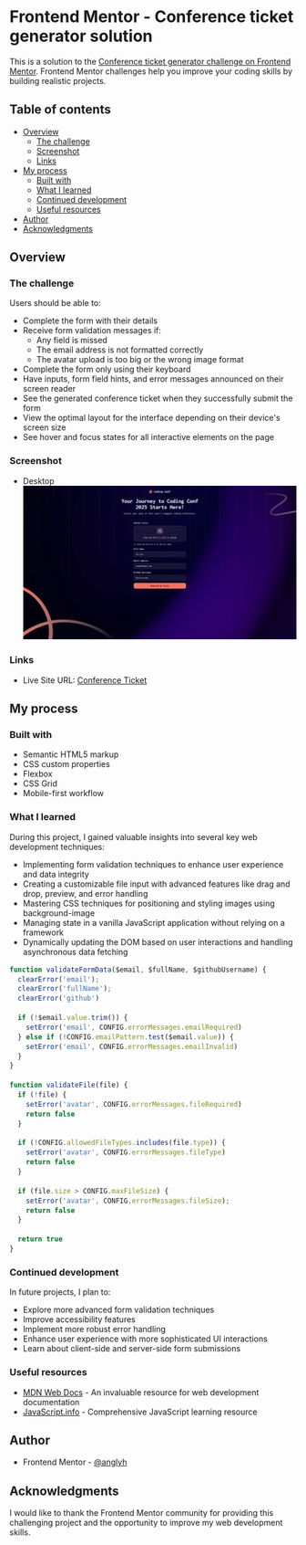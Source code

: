 # Frontend Mentor - Conference ticket generator solution

This is a solution to the [Conference ticket generator challenge on Frontend Mentor](https://www.frontendmentor.io/challenges/conference-ticket-generator-oq5gFIU12w). Frontend Mentor challenges help you improve your coding skills by building realistic projects. 

## Table of contents

- [Overview](#overview)
  - [The challenge](#the-challenge)
  - [Screenshot](#screenshot)
  - [Links](#links)
- [My process](#my-process)
  - [Built with](#built-with)
  - [What I learned](#what-i-learned)
  - [Continued development](#continued-development)
  - [Useful resources](#useful-resources)
- [Author](#author)
- [Acknowledgments](#acknowledgments)

## Overview

### The challenge

Users should be able to:

- Complete the form with their details
- Receive form validation messages if:
  - Any field is missed
  - The email address is not formatted correctly
  - The avatar upload is too big or the wrong image format
- Complete the form only using their keyboard
- Have inputs, form field hints, and error messages announced on their screen reader
- See the generated conference ticket when they successfully submit the form
- View the optimal layout for the interface depending on their device's screen size
- See hover and focus states for all interactive elements on the page

### Screenshot

- Desktop
![](./preview_images/desktop-preview.png)

### Links

- Live Site URL: [Conference Ticket](https://conference-ticket.onrender.com/)

## My process

### Built with

- Semantic HTML5 markup
- CSS custom properties
- Flexbox
- CSS Grid
- Mobile-first workflow

### What I learned

During this project, I gained valuable insights into several key web development techniques:

- Implementing form validation techniques to enhance user experience and data integrity
- Creating a customizable file input with advanced features like drag and drop, preview, and error handling
- Mastering CSS techniques for positioning and styling images using background-image
- Managing state in a vanilla JavaScript application without relying on a framework
- Dynamically updating the DOM based on user interactions and handling asynchronous data fetching

```js
function validateFormData($email, $fullName, $githubUsername) {
  clearError('email');
  clearError('fullName');
  clearError('github')

  if (!$email.value.trim()) {
    setError('email', CONFIG.errorMessages.emailRequired)
  } else if (!CONFIG.emailPattern.test($email.value)) {
    setError('email', CONFIG.errorMessages.emailInvalid)
  }
}

function validateFile(file) {
  if (!file) {
    setError('avatar', CONFIG.errorMessages.fileRequired)
    return false
  }

  if (!CONFIG.allowedFileTypes.includes(file.type)) {
    setError('avatar', CONFIG.errorMessages.fileType)
    return false
  }

  if (file.size > CONFIG.maxFileSize) {
    setError('avatar', CONFIG.errorMessages.fileSize);
    return false
  }

  return true
}
```

### Continued development

In future projects, I plan to:

- Explore more advanced form validation techniques
- Improve accessibility features
- Implement more robust error handling
- Enhance user experience with more sophisticated UI interactions
- Learn about client-side and server-side form submissions

### Useful resources

- [MDN Web Docs](https://developer.mozilla.org/) - An invaluable resource for web development documentation
- [JavaScript.info](https://javascript.info/) - Comprehensive JavaScript learning resource

## Author

- Frontend Mentor - [@anglyh](https://www.frontendmentor.io/profile/yourusername)

## Acknowledgments

I would like to thank the Frontend Mentor community for providing this challenging project and the opportunity to improve my web development skills.